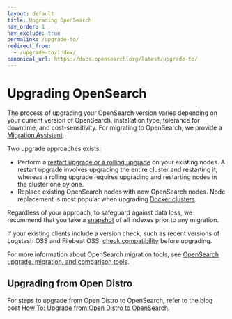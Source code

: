 ```yaml
---
layout: default
title: Upgrading OpenSearch
nav_order: 1
nav_exclude: true
permalink: /upgrade-to/
redirect_from:
  - /upgrade-to/index/
canonical_url: https://docs.opensearch.org/latest/upgrade-to/
---
```


# Upgrading OpenSearch

The process of upgrading your OpenSearch version varies depending on your current version of OpenSearch, installation type, tolerance for downtime, and cost-sensitivity. For migrating to OpenSearch, we provide a [Migration Assistant]({{site.url}}{{site.baseurl}}/migration-assistant/).

Two upgrade approaches exists:

- Perform a [restart upgrade or a rolling upgrade]({{site.url}}{{site.baseurl}}/upgrade-to/snapshot-migrate/) on your existing nodes. A restart upgrade involves upgrading the entire cluster and restarting it, whereas a rolling upgrade requires upgrading and restarting nodes in the cluster one by one.
- Replace existing OpenSearch nodes with new OpenSearch nodes. Node replacement is most popular when upgrading [Docker clusters]({{site.url}}{{site.baseurl}}/upgrade-to/docker-upgrade-to/).

Regardless of your approach, to safeguard against data loss, we recommend that you take a [snapshot]({{site.url}}{{site.baseurl}}/opensearch/snapshots/snapshot-restore) of all indexes prior to any migration.

If your existing clients include a version check, such as recent versions of Logstash OSS and Filebeat OSS, [check compatibility]({{site.url}}{{site.baseurl}}/tools/index/#compatibility-matrices) before upgrading.

For more information about OpenSearch migration tools, see [OpenSearch upgrade, migration, and comparison tools]({{site.url}}{{site.baseurl}}/tools/index/#opensearch-upgrade-migration-and-comparison-tools).

## Upgrading from Open Distro

For steps to upgrade from Open Distro to OpenSearch, refer to the blog post [How To: Upgrade from Open Distro to OpenSearch](https://opensearch.org/blog/technical-posts/2021/07/how-to-upgrade-from-opendistro-to-opensearch/).